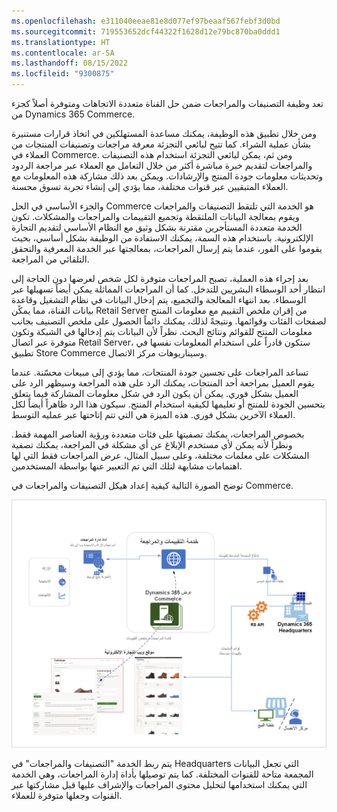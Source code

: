 ```yaml
---
ms.openlocfilehash: e311040eeae81e8d077ef97beaaf567febf3d0bd
ms.sourcegitcommit: 719553652dcf44322f1628d12e79bc870ba0ddd1
ms.translationtype: HT
ms.contentlocale: ar-SA
ms.lasthandoff: 08/15/2022
ms.locfileid: "9300875"
---
```

تعد وظيفة التصنيفات والمراجعات ضمن حل القناة متعددة الاتجاهات ومتوفرة أصلاً كجزء من Dynamics 365 Commerce. 

ومن خلال تطبيق هذه الوظيفة، يمكنك مساعدة المستهلكين في اتخاذ قرارات مستنيرة بشأن عملية الشراء. كما تتيح لبائعي التجزئة معرفة مراجعات وتصنيفات المنتجات من العملاء في Commerce. ومن ثم، يمكن لبائعي التجزئة استخدام هذه التصنيفات والمراجعات لتقديم خبرة مباشرة أكثر من خلال التعامل مع العملاء عبر مراجعة الردود وتحديثات معلومات جودة المنتج والإرشادات. ويمكن بعد ذلك مشاركة هذه المعلومات مع العملاء المتبقيين عبر قنوات مختلفة، مما يؤدي إلى إنشاء تجربة تسوق محسنة. 

والجزء الأساسي في الحل Commerce هو الخدمة التي تلتقط التصنيفات والمراجعات ويقوم بمعالجة البيانات الملتقطة وتجميع التقييمات والمراجعات والمشكلات. تكون الخدمة متعددة المستأجرين مقترنة بشكل وثيق مع النظام الأساسي لتقديم التجارة الإلكترونية. باستخدام هذه السمة، يمكنك الاستفادة من الوظيفة بشكل أساسي، بحيث يقوموا على الفور، عندما يتم إرسال المراجعات، بمعالجتها عبر الخدمة المعرفية والتحقق التلقائي من المراجعة. 

بعد إجراء هذه العملية، تصبح المراجعات متوفرة لكل شخص لعرضها دون الحاجة إلى انتظار أحد الوسطاء البشريين للتدخل. كما أن المراجعات المماثلة يمكن أيضاً تسهيلها عبر الوسطاء. بعد انتهاء المعالجة والتجميع، يتم إدخال البيانات في نظام التشغيل وقاعدة بيانات القناة، مما يمكًن Retail Server من إقران ملخص التقييم مع معلومات المنتج لصفحات الفئات وقوائمها. ونتيجةً لذلك، يمكنك دائماً الحصول على ملخص التصنيف بجانب معلومات المنتج للقوائم ونتائج البحث. نظراً لأن البيانات يتم إدخالها في الشبكة وتكون متوفرة عبر اتصال Retail Server، ستكون قادراً على استخدام المعلومات نفسها في تطبيق Store Commerce وسيناريوهات مركز الاتصال.

تساعد المراجعات على تجسين جودة المنتجات، مما يؤدي إلى مبيعات محسّنة. عندما يقوم العميل بمراجعة أحد المنتجات، يمكنك الرد على هذه المراجعة وسيظهر الرد على العميل بشكل فوري. يمكن أن يكون الرد في شكل معلومات المشاركة فيما يتعلق بتحسين الجودة للمنتج أو تعليمها لكيفية استخدام المنتج. سيكون هذا الرد ظاهراً أيضاً لكل العملاء الآخرين بشكل فوري. هذه الميزة هي التي تتم إتاحتها عبر عمليه التوسط. 

بخصوص المراجعات، يمكنك تصفيتها على فئات متعددة ورؤية العناصر المهمة فقط. ونظراً لأنه يمكن لأي مستخدم الإبلاغ عن أي مشكلة في المراجعة، يمكنك تصفية المشكلات على معلمات مختلفة، وعلى سبيل المثال، عرض المراجعات فقط التي لها اهتمامات مشابهة لتلك التي تم التعبير عنها بواسطة المستخدمين. 

توضح الصورة التالية كيفية إعداد هيكل التصنيفات والمراجعات في Commerce.

[![يعرض الرسم التخطيطي هيكل التصنيفات والمراجعات في Dynamics 365 Commerce.](../media/ratings-reviews.png)](../media/ratings-reviews.png#lightbox)
 
يتم ربط الخدمة "التصنيفات والمراجعات" في Headquarters التي تجعل البيانات المجمعة متاحة للقنوات المختلفة. كما يتم توصيلها بأداة إدارة المراجعات، وهي الخدمة التي يمكنك استخدامها لتحليل محتوى المراجعات والإشراف عليها قبل مشاركتها عبر القنوات وجعلها متوفرة للعملاء.

